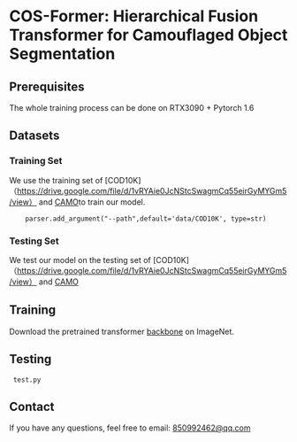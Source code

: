 # COS-Former: Hierarchical Fusion Transformer for Camouflaged Object Segmentation
## Prerequisites
The whole training process can be done on  RTX3090 + Pytorch 1.6

## Datasets
### Training Set
We use the training set of [COD10K]（https://drive.google.com/file/d/1vRYAie0JcNStcSwagmCq55eirGyMYGm5/view） and [CAMO](https://drive.google.com/open?id=1h-OqZdwkuPhBvGcVAwmh0f1NGqlH_4B6)to train our model. 
````
    parser.add_argument("--path",default='data/COD10K', type=str)
````
### Testing Set
We test our model on the testing set of [COD10K]（https://drive.google.com/file/d/1vRYAie0JcNStcSwagmCq55eirGyMYGm5/view） and  [CAMO](https://drive.google.com/open?id=1h-OqZdwkuPhBvGcVAwmh0f1NGqlH_4B6)

## Training
Download the pretrained transformer [backbone](https://dl.fbaipublicfiles.com/deit/deit_base_distilled_patch16_384-d0272ac0.pth) on ImageNet. 


## Testing
```
 test.py
```
## Contact
If you have any questions, feel free to email: 850992462@qq.com

